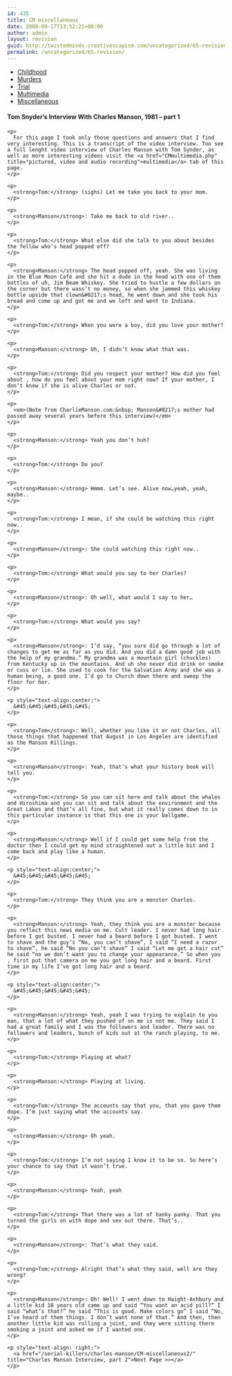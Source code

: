 ```yaml
---
id: 435
title: CM miscellaneous
date: 2008-09-17T13:52:21+00:00
author: admin
layout: revision
guid: http://twistedminds.creativescapism.com/uncategorized/65-revision/
permalink: /uncategorized/65-revision/
---
```

<p class="dropcap-first">
  <ul id="navlist">
    <li>
      <a href="/serial-killers/charles-manson/" title="Charles Manson's Childhood">Childhood</a>
    </li>
    <li>
      <a href="/serial-killers/charles-manson/CM-murders/" title="how it all began - his victims and the way he killed them">Murders</a>
    </li>
    <li>
      <a href="/serial-killers/charles-manson/CM-trial/" title="After he got caught - trial">Trial</a>
    </li>
    <li>
      <a href="/serial-killers/charles-manson/CM-multimedia/" title="pictures, audio and video recordings">Multimedia</a>
    </li>
    <li id="active">
      <a href="/serial-killers/charles-manson/CM-miscellaneous/" id="current" title="">Miscellaneous</a>
    </li>
  </ul>
  
  <div class="body">
    <h4>
      Tom Snyder&#8217;s Interview With Charles Manson, 1981 &#8211; part 1
    </h4>
    
    <p>
      For this page I took only those questions and answers that I find very interesting. This is a transcript of the video interview. Too see a full lenght video interview of Charles Manson with Tom Synder, as well as more interesting videos visit the <a href="CMmultimedia.php" title="pictured, video and audio recording">multimedia</a> tab of this page.
    </p>
    
    <p>
      <strong>Tom:</strong> (sighs) Let me take you back to your mom.
    </p>
    
    <p>
      <strong>Manson</strong>: Take me back to old river..
    </p>
    
    <p>
      <strong>Tom:</strong> What else did she talk to you about besides the fellow who’s head popped off?
    </p>
    
    <p>
      <strong>Manson:</strong> The head popped off, yeah. She was living in the Blue Moon Café and she hit a dude in the head with one of them bottles of uh, Jim Beam Whiskey. She tried to hustle a few dollars on the corner but there wasn’t no money, so when she jammed this whiskey bottle upside that clown&#8217;s head, he went down and she took his bread and come up and got me and we left and went to Indiana.
    </p>
    
    <p>
      <strong>Tom:</strong> When you were a boy, did you love your mother?
    </p>
    
    <p>
      <strong>Manson:</strong> Uh, I didn’t know what that was.
    </p>
    
    <p>
      <strong>Tom:</strong> Did you respect your mother? How did you feel about , how do you feel about your mom right now? If your mother, I don’t know if she is alive Charles or not.
    </p>
    
    <p>
      <em>(Note from CharlieManson.com:&nbsp; Manson&#8217;s mother had passed away several years before this interview)</em>
    </p>
    
    <p>
      <strong>Manson:</strong> Yeah you don’t huh?
    </p>
    
    <p>
      <strong>Tom:</strong> Do you?
    </p>
    
    <p>
      <strong>Manson:</strong> Hmmm. Let’s see. Alive now…yeah, yeah, maybe..
    </p>
    
    <p>
      <strong>Tom:</strong> I mean, if she could be watching this right now..
    </p>
    
    <p>
      <strong>Manson</strong>: She could watching this right now..
    </p>
    
    <p>
      <strong>Tom:</strong> What would you say to her Charles?
    </p>
    
    <p>
      <strong>Manson</strong>: Oh well, what would I say to her…
    </p>
    
    <p>
      <strong>Tom:</strong> What would you say?
    </p>
    
    <p>
      <strong>Manson</strong>: I’d say, “you sure did go through a lot of changes to get me as far as you did. And you did a damn good job with the help of my grandma.” My grandma was a mountain girl (chuckles) from Kentucky up in the mountains. And uh she never did drink or smoke or cuss or lie. She used to cook for the Salvation Army and she was a human being, a good one. I’d go to Church down there and sweep the floor for her.
    </p>
    
    <p style="text-align:center;">
      &#45;&#45;&#45;&#45;&#45;
    </p>
    
    <p>
      <strong>Tom</strong>: Well, whether you like it or not Charles, all those things that happened that August in Los Angeles are identified as the Manson Killings.
    </p>
    
    <p>
      <strong>Manson</strong>: Yeah, that’s what your history book will tell you.
    </p>
    
    <p>
      <strong>Tom:</strong> So you can sit here and talk about the whales and Hiroshima and you can sit and talk about the environment and the Great Lakes and that’s all fine, but what it really comes down to in this particular instance is that this one is your ballgame.
    </p>
    
    <p>
      <strong>Manson:</strong> Well if I could get some help from the doctor then I could get my mind straightened out a little bit and I come back and play like a human.
    </p>
    
    <p style="text-align:center;">
      &#45;&#45;&#45;&#45;&#45;
    </p>
    
    <p>
      <strong>Tom:</strong> They think you are a monster Charles.
    </p>
    
    <p>
      <strong>Manson:</strong> Yeah, they think you are a monster because you reflect this news media on me. Cult leader. I never had long hair before I got busted. I never had a beard before I got busted. I went to shave and the guy’s “No, you can’t shave”, I said “I need a razor to shave”, he said “No you can’t shave” I said “Let me get a hair cut” he said “no we don’t want you to change your appearance.” So when you , first put that camera on me you got long hair and a beard. First time in my life I’ve got long hair and a beard.
    </p>
    
    <p style="text-align:center;">
      &#45;&#45;&#45;&#45;&#45;
    </p>
    
    <p>
      <strong>Manson:</strong> Yeah, yeah I was trying to explain to you man, that a lot of what they pushed of on me is not me. They said I had a great family and I was the followers and leader. There was no followers and leaders, bunch of kids out at the ranch playing, to me.
    </p>
    
    <p>
      <strong>Tom:</strong> Playing at what?
    </p>
    
    <p>
      <strong>Manson:</strong> Playing at living.
    </p>
    
    <p>
      <strong>Tom:</strong> The accounts say that you, that you gave them dope. I’m just saying what the accounts say.
    </p>
    
    <p>
      <strong>Manson:</strong> Oh yeah.
    </p>
    
    <p>
      <strong>Tom:</strong> I’m not saying I know it to be so. So here’s your chance to say that it wasn’t true.
    </p>
    
    <p>
      <strong>Manson:</strong> Yeah, yeah
    </p>
    
    <p>
      <strong>Tom:</strong> That there was a lot of hanky panky. That you turned the girls on with dope and sex out there. That’s..
    </p>
    
    <p>
      <strong>Manson</strong>: That’s what they said.
    </p>
    
    <p>
      <strong>Tom:</strong> Alright that’s what they said, well are they wrong?
    </p>
    
    <p>
      <strong>Manson</strong>: Oh! Well! I went down to Haight-Ashbury and a little kid 10 years old came up and said “You want an acid pill?” I said “what’s that?” he said “This is good. Make colors go” I said “No, I’ve heard of them things. I don’t want none of that.” And then, then another little kid was rolling a joint, and they were sitting there smoking a joint and asked me if I wanted one.
    </p>
    
    <p style="text-align: right;">
      <a href="/serial-killers/charles-manson/CM-miscellaneous2/" title="Charles Manson Interview, part 2">Next Page >></a>
    </p>